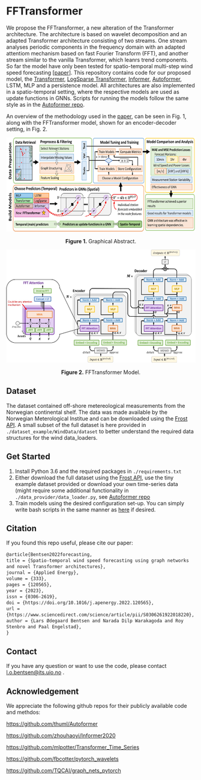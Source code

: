 # FFTransformer

We propose the FFTransformer, a new alteration of the Transformer architecture. The architecture is based on wavelet decomposition and an adapted Transformer architecture consisting of two streams. One stream analyses periodic components in the frequency domain with an adapted attentiom mechanism based on fast Fourier Transform (FFT), and another stream similar to the vanilla Transformer, which leanrs trend components. So far the model have only been tested for spatio-temporal multi-step wind speed forecasting [[paper](https://authors.elsevier.com/sd/article/S0306-2619(22)01822-0)]. This repository contains code for our proposed model, the [Transformer](https://proceedings.neurips.cc/paper/2017/hash/3f5ee243547dee91fbd053c1c4a845aa-Abstract.html), [LogSparse Transformer](https://proceedings.neurips.cc/paper/2019/hash/6775a0635c302542da2c32aa19d86be0-Abstract.html), [Informer](https://arxiv.org/abs/2012.07436), [Autoformer](https://proceedings.neurips.cc/paper/2021/hash/bcc0d400288793e8bdcd7c19a8ac0c2b-Abstract.html), LSTM, MLP and a persistence model. All architectures are also implemented in a spatio-temporal setting, where the respective models are used as update functions in GNNs. Scripts for running the models follow the same style as in the [Autoformer repo](https://github.com/thuml/Autoformer). 

An overview of the methodology used in the [paper](https://authors.elsevier.com/sd/article/S0306-2619(22)01822-0), can be seen in Fig. 1, along with the FFTransformer model, shown for an encoder-decoder setting, in Fig. 2.

<p align="center">
<img src=".\pic\GraphicalAbstract.jpg" height = "250" alt="" align=center />
<br><br>
<b>Figure 1.</b> Graphical Abstract.
</p>

<p align="center">
<img src=".\pic\FFTransformer.jpg" height = "300" alt="" align=center />
<br><br>
<b>Figure 2.</b> FFTransformer Model.
</p>


## Dataset

The dataset contained off-shore metereological measurements from the Norwegian continental shelf. The data was made available by the Norwegian Meterological Institue and can be downloaded using the [Frost API](https://frost.met.no/index.html). A small subset of the full dataset is here provided in `./dataset_example/WindData/dataset` to better understand the required data structures for the wind data_loaders. 

## Get Started

1. Install Python 3.6 and the required packages in `./requirements.txt`
2. Either download the full dataset using the [Frost API](https://frost.met.no/index.html), use the tiny example dataset provided or download your own time-series data (might require some additional functionality in `./data_provider/data_loader.py`, see [Autoformer repo](https://github.com/thuml/Autoformer)
3. Train models using the desired configuration set-up. You can simply write bash scripts in the same manner as [here](https://github.com/thuml/Autoformer) if desired. 


## Citation

If you found this repo useful, please cite our paper: 

```
@article{Bentsen2022forecasting,
title = {Spatio-temporal wind speed forecasting using graph networks and novel Transformer architectures},
journal = {Applied Energy},
volume = {333},
pages = {120565},
year = {2023},
issn = {0306-2619},
doi = {https://doi.org/10.1016/j.apenergy.2022.120565},
url = {https://www.sciencedirect.com/science/article/pii/S0306261922018220},
author = {Lars Ødegaard Bentsen and Narada Dilp Warakagoda and Roy Stenbro and Paal Engelstad},
}

```

## Contact

If you have any question or want to use the code, please contact l.o.bentsen@its.uio.no .

## Acknowledgement

We appreciate the following github repos for their publicly available code and methdos:


https://github.com/thuml/Autoformer

https://github.com/zhouhaoyi/Informer2020

https://github.com/mlpotter/Transformer_Time_Series

https://github.com/fbcotter/pytorch_wavelets

https://github.com/TQCAI/graph_nets_pytorch 


